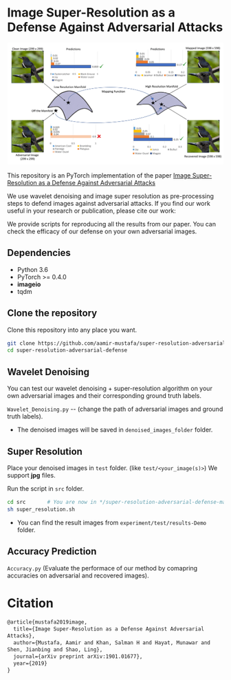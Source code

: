 # Image Super-Resolution as a Defense Against Adversarial Attacks
![](Mapping_function.png)

This repository is an PyTorch implementation of the paper [Image Super-Resolution as a Defense Against Adversarial Attacks](https://arxiv.org/abs/1901.01677)

We use wavelet denoising and image super resolution as pre-processing steps to defend images against adversarial attacks. If you find our work useful in your research or publication, please cite our work:

We provide scripts for reproducing all the results from our paper. You can check the efficacy of our defense on your own adversarial images.

## Dependencies
* Python 3.6
* PyTorch >= 0.4.0
* **imageio**
* tqdm


## Clone the repository
Clone this repository into any place you want.
```bash
git clone https://github.com/aamir-mustafa/super-resolution-adversarial-defense
cd super-resolution-adversarial-defense
```
## Wavelet Denoising
You can test our wavelet denoising + super-resolution algorithm on your own adversarial images and their corresponding ground truth labels. 
 
``Wavelet_Denoising.py`` -- (change the path of adversarial images and ground truth labels).

* The denoised images will be saved in ``denoised_images_folder`` folder.


## Super Resolution
Place your denoised images in ``test`` folder. (like ``test/<your_image(s)>``) We support  **jpg** files.

Run the script in ``src`` folder.
```bash
cd src       # You are now in */super-resolution-adversarial-defense-master/src
sh super_resolution.sh
```

* You can find the result images from ```experiment/test/results-Demo``` folder.

## Accuracy Prediction

``Accuracy.py`` (Evaluate the performace of our method by comapring accuracies on adversarial and recovered images).

# Citation
```
@article{mustafa2019image,
  title={Image Super-Resolution as a Defense Against Adversarial Attacks},
  author={Mustafa, Aamir and Khan, Salman H and Hayat, Munawar and Shen, Jianbing and Shao, Ling},
  journal={arXiv preprint arXiv:1901.01677},
  year={2019}
}
```
